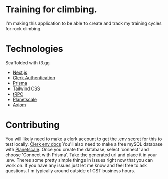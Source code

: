 # Training for climbing.

I'm making this application to be able to create and track my training cycles for rock climbing.

# Technologies

Scaffolded with t3.gg

- [Next.js](https://nextjs.org)
- [Clerk Authentication](https://clerk.com/)
- [Prisma](https://prisma.io)
- [Tailwind CSS](https://tailwindcss.com)
- [tRPC](https://trpc.io)
- [Planetscale](https://planetscale.com/)
- [Axiom](https://axiom.co/)

# Contributing

You will likely need to make a clerk account to get the .env secret for this to test locally. [Clerk env docs](https://clerk.com/docs/nextjs/set-environment-keys)
You'll also need to make a free mySQL database with [Planetscale](https://planetscale.com/). Once you create the database, select 'connect' and choose 'Connect with Prisma'. Take the generated url and place it in your .env.
Theres some pretty simple things in issues right now that you can work on. If you have any issues just let me know and feel free to ask questions. I'm typically around outside of CST business hours.
